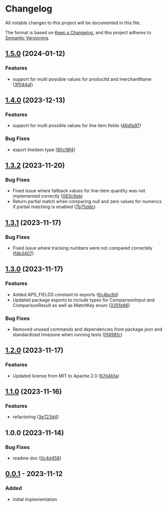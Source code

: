 # Changelog

All notable changes to this project will be documented in this file.

The format is based on [Keep a Changelog](https://keepachangelog.com/en/1.0.0/),
and this project adheres to [Semantic Versioning](https://semver.org/spec/v2.0.0.html).

## [1.5.0](https://github.com/klarna-incubator/aps-evaluator/compare/v1.4.0...v1.5.0) (2024-01-12)


### Features

* support for multi possible values for productId and merchantName ([3f044af](https://github.com/klarna-incubator/aps-evaluator/commit/3f044af87cfad2a086c95f04610c018914c3b21a))

## [1.4.0](https://github.com/klarna-incubator/aps-evaluator/compare/v1.3.2...v1.4.0) (2023-12-13)


### Features

* support for multi possible values for line item fields ([46dfa97](https://github.com/klarna-incubator/aps-evaluator/commit/46dfa979ece5e2660328675b99b8f7d30ecd13cb))


### Bug Fixes

* export lineitem type ([80c18f4](https://github.com/klarna-incubator/aps-evaluator/commit/80c18f407ab18ecb69ae525b82c585d49692d9f4))

## [1.3.2](https://github.com/klarna-incubator/aps-evaluator/compare/v1.3.1...v1.3.2) (2023-11-20)


### Bug Fixes

* Fixed issue where fallback values for line-item quantity was not implemented correctly ([083c8eb](https://github.com/klarna-incubator/aps-evaluator/commit/083c8ebdfa02fbab09bb0f033150784be8f2fb5c))
* Return partial match when comparing null and zero values for numerics if partial matching is enabled ([7b75ddc](https://github.com/klarna-incubator/aps-evaluator/commit/7b75ddcce377b89da3d35689591938f7ab99f300))

## [1.3.1](https://github.com/klarna-incubator/aps-evaluator/compare/v1.3.0...v1.3.1) (2023-11-17)


### Bug Fixes

* Fixed issue where tracking numbers were not compared correctely ([fdb3407](https://github.com/klarna-incubator/aps-evaluator/commit/fdb340730c2a9ca2fbdd2149324ec4e569475a6d))

## [1.3.0](https://github.com/klarna-incubator/aps-evaluator/compare/v1.2.0...v1.3.0) (2023-11-17)


### Features

* Added APS_FIELDS constant to exports ([6c4bc8d](https://github.com/klarna-incubator/aps-evaluator/commit/6c4bc8db9ec8797002953eb2fe4f54eb48640986))
* Updated package exports to include types for ComparisonInput and ComparisonResult as well as MatchKey enum ([335fd46](https://github.com/klarna-incubator/aps-evaluator/commit/335fd46d142e10e1d0b190a283464f273c2b74a1))


### Bug Fixes

* Removed unused commands and dependencies from package.json and standardized timezone when running tests ([0f4981c](https://github.com/klarna-incubator/aps-evaluator/commit/0f4981ca829521e2924cf1c6c8ab92d25fbefb36))

## [1.2.0](https://github.com/klarna-incubator/aps-evaluator/compare/v1.1.0...v1.2.0) (2023-11-17)


### Features

* Updated license from MIT to Apache 2.0 ([67d4b1a](https://github.com/klarna-incubator/aps-evaluator/commit/67d4b1ace86bb75febd734895350952820a3f12b))

## [1.1.0](https://github.com/klarna-incubator/aps-evaluator/compare/v1.0.0...v1.1.0) (2023-11-16)


### Features

* refactoring ([3e723d4](https://github.com/klarna-incubator/aps-evaluator/commit/3e723d40d4ee60f7004b0fcc7716359edcb830e6))

## 1.0.0 (2023-11-14)


### Bug Fixes

* readme doc ([0c4d456](https://github.com/klarna-incubator/aps-evaluator/commit/0c4d45653dd0bfdd95e0d7875105632126272197))

## [0.0.1] - 2023-11-12

### Added

- Initial implementation

<!-- Markdown link dfn's -->

[0.0.1]: https://github.com/klarna-incubator/TODO/releases/tag/v0.0.1
